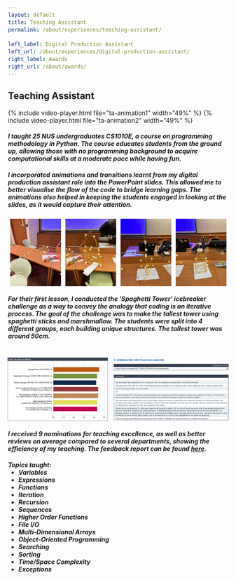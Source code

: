 ```yaml
---
layout: default
title: Teaching Assistant
permalink: /about/experiences/teaching-assistant/

left_label: Digital Production Assistant
left_url: /about/experiences/digital-production-assistant/
right_label: Awards
right_url: /about/awards/
---
```


<!-- !PAGE CONTENT! -->
<div id="page-about-experiences" class="w3-main">
  <section id="teaching-assistant" class="w3-container">
    <h2><b>Teaching Assistant</b></h2>
    <div style="display:flex; justify-content:center; gap:10px; align-items:center;">
      {% include video-player.html file="ta-animation1" width="49%" %}
      {% include video-player.html file="ta-animation2" width="49%" %}
    </div>
    <h5 style="margin-bottom:20px">
      I taught 25 NUS undergraduates CS1010E, a course on programming methodology in Python. The course
      educates students from the ground up, allowing those with no programming background to acquire computational
      skills at a moderate pace while having fun. 
    </h5>
    <h5>
      I incorporated animations and transitions learnt from my digital production assistant role into the PowerPoint
      slides. This allowed me to better visualise the flow of the code to bridge learning gaps. The animations also
      helped in keeping the students engaged in looking at the slides, as it would capture their attention.
    </h5>
    <!-- <br> -->
    <div style="display:flex; justify-content:center; gap:10px; align-items:center;">
      <img src="/assets/img/ta-icebreaker1.jpg" alt="TA Icebreaker Photo 1" style="width:23%;">
      <img src="/assets/img/ta-icebreaker2.jpg" alt="TA Icebreaker Photo 2" style="width:23%;">
      <img src="/assets/img/ta-icebreaker3.jpg" alt="TA Icebreaker Photo 3" style="width:23%;">
      <img src="/assets/img/ta-icebreaker4.jpg" alt="TA Icebreaker Photo 4" style="width:23%;">
    </div>
    <h5>
    For their first lesson, I conducted the 'Spaghetti Tower' icebreaker challenge as a way to convey the analogy 
    that coding is an iterative process. The goal of the challenge was to make the tallest tower using spaghetti
    sticks and marshmallow. The students were split into 4 different groups, each building unique structures. The
    tallest tower was around 50cm.
    </h5>
    <br>
    <div style="display:flex; justify-content:center; gap:10px; align-items:center;">
      <img src="/assets/img/ta-reviews1.png" alt="TA Reviews 1" style="width:46%;">
      <img src="/assets/img/ta-reviews2.png" alt="TA Reviews 2" style="width:53%;">
    </div>
    <h5 style="margin-bottom:20px">
    I received 9 nominations for teaching excellence, as well as better reviews on average compared to several
    departments, showing the efficiency of my teaching. The feedback report can be found 
    <a href="/assets/pdf/cs1010e-feedback.pdf" target="_blank">here</a>.
    </h5>
    <h5>
    Topics taught:
    <ul style="margin-top:0;">
      <li>Variables</li>
      <li>Expressions</li>
      <li>Functions</li>
      <li>Iteration</li>
      <li>Recursion</li>
      <li>Sequences</li>
      <li>Higher Order Functions</li>
      <li>File I/O</li>
      <li>Multi-Dimensional Arrays</li>
      <li>Object-Oriented Programming</li>
      <li>Searching</li>
      <li>Sorting</li>
      <li>Time/Space Complexity</li>
      <li>Exceptions</li>
    </ul>
    </h5>
  </section>
</div>
